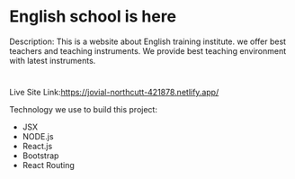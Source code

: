 # English school is here

Description:
This is a website about English training institute.
we offer best teachers and teaching instruments.
We provide best teaching environment with latest instruments.

#

Live Site Link:https://jovial-northcutt-421878.netlify.app/

Technology we use to build this project:

- JSX
- NODE.js
- React.js
- Bootstrap
- React Routing
